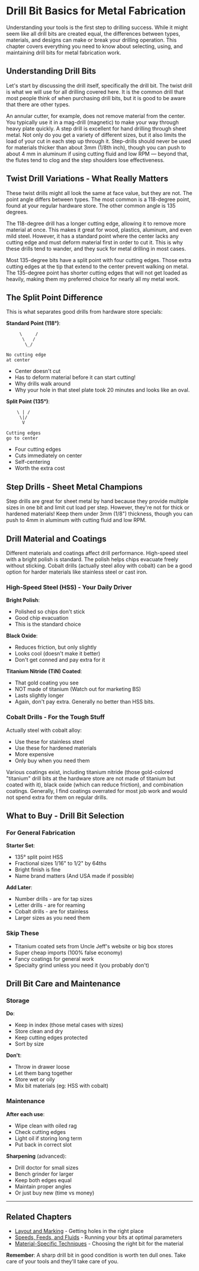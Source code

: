 # Drill Bit Basics for Metal Fabrication

Understanding your tools is the first step to drilling success. While it might
seem like all drill bits are created equal, the differences between types,
materials, and designs can make or break your drilling operation. This chapter
covers everything you need to know about selecting, using, and maintaining
drill bits for metal fabrication work.

## Understanding Drill Bits

Let's start by discussing the drill itself, specifically the drill bit. The
twist drill is what we will use for all drilling covered here. It is the
common drill that most people think of when purchasing drill bits, but it is
good to be aware that there are other types.

An annular cutter, for example, does not remove material from the center. You
typically use it in a mag-drill (magnetic) to make your way through heavy plate
quickly. A step drill is excellent for hand drilling through sheet metal. Not
only do you get a variety of different sizes, but it also limits the load of
your cut in each step up through it. Step-drills should never be used for
materials thicker than about 3mm (1/8th inch), though you can push to about
4 mm in aluminum if using cutting fluid and low RPM — beyond that, the flutes
tend to clog and the step shoulders lose effectiveness.

## Twist Drill Variations - What Really Matters

These twist drills might all look the same at face value, but they are not.
The point angle differs between types. The most common is a 118-degree point,
found at your regular hardware store. The other common angle is 135 degrees.

The 118-degree drill has a longer cutting edge, allowing it to remove more
material at once. This makes it great for wood, plastics, aluminum, and even
mild steel. However, it has a standard point where the center lacks any
cutting edge and must deform material first in order to cut it. This is why
these drills tend to wander, and they suck for metal drilling in most cases.

Most 135-degree bits have a split point with four cutting edges. Those extra
cutting edges at the tip that extend to the center prevent walking on metal.
The 135-degree point has shorter cutting edges that will not get loaded as
heavily, making them my preferred choice for nearly all my metal work.

## The Split Point Difference

This is what separates good drills from hardware store specials:

**Standard Point (118°)**:

```
     \     /
      \   /
       \_/

No cutting edge
at center
```

- Center doesn't cut
- Has to deform material before it can start cutting!
- Why drills walk around
- Why your hole in that steel plate took 20 minutes and looks like an oval.

**Split Point (135°)**:

```
    \ | /
     \|/
      V

Cutting edges
go to center
```

- Four cutting edges
- Cuts immediately on center
- Self-centering
- Worth the extra cost

## Step Drills - Sheet Metal Champions

Step drills are great for sheet metal by hand because they provide multiple
sizes in one bit and limit cut load per step. However, they're not for thick
or hardened materials! Keep them under 3mm (1/8") thickness, though you can
push to 4mm in aluminum with cutting fluid and low RPM.

## Drill Material and Coatings

Different materials and coatings affect drill performance. High-speed steel
with a bright polish is standard. The polish helps chips evacuate freely
without sticking. Cobalt drills (actually steel alloy with cobalt) can be a
good option for harder materials like stainless steel or cast iron.

### High-Speed Steel (HSS) - Your Daily Driver

**Bright Polish**:

- Polished so chips don't stick
- Good chip evacuation
- This is the standard choice

**Black Oxide**:

- Reduces friction, but only slightly
- Looks cool (doesn't make it better)
- Don't get conned and pay extra for it

**Titanium Nitride (TiN) Coated**:

- That gold coating you see
- NOT made of titanium (Watch out for marketing BS)
- Lasts slightly longer
- Again, don't pay extra. Generally no better than HSS bits.

### Cobalt Drills - For the Tough Stuff

Actually steel with cobalt alloy:

- Use these for stainless steel
- Use these for hardened materials
- More expensive
- Only buy when you need them

Various coatings exist, including titanium nitride (those gold-colored
"titanium" drill bits at the hardware store are not made of titanium but
coated with it), black oxide (which can reduce friction), and combination
coatings. Generally, I find coatings overrated for most job work and would
not spend extra for them on regular drills.

## What to Buy - Drill Bit Selection

### For General Fabrication

**Starter Set**:

- 135° split point HSS
- Fractional sizes 1/16" to 1/2" by 64ths
- Bright finish is fine
- Name brand matters (And USA made if possible)

**Add Later**:

- Number drills - are for tap sizes
- Letter drills - are for reaming
- Cobalt drills - are for stainless
- Larger sizes as you need them

### Skip These

- Titanium coated sets from Uncle Jeff's website or big box stores
- Super cheap imports (100% false economy)
- Fancy coatings for general work
- Specialty grind unless you need it (you probably don't)

## Drill Bit Care and Maintenance

### Storage

**Do**:

- Keep in index (those metal cases with sizes)
- Store clean and dry
- Keep cutting edges protected
- Sort by size

**Don't**:

- Throw in drawer loose
- Let them bang together
- Store wet or oily
- Mix bit materials (eg: HSS with cobalt)

### Maintenance

**After each use**:

- Wipe clean with oiled rag
- Check cutting edges
- Light oil if storing long term
- Put back in correct slot

**Sharpening** (advanced):

- Drill doctor for small sizes
- Bench grinder for larger
- Keep both edges equal
- Maintain proper angles
- Or just buy new (time vs money)

---

## Related Chapters

- [Layout and Marking](layout_and_marking.md) - Getting holes in the right place
- [Speeds, Feeds, and Fluids](speeds_feeds_fluids.md) - Running your bits at optimal parameters
- [Material-Specific Techniques](material_specific.md) - Choosing the right bit for the material

**Remember**: A sharp drill bit in good condition is worth ten dull ones. Take
care of your tools and they'll take care of you.
